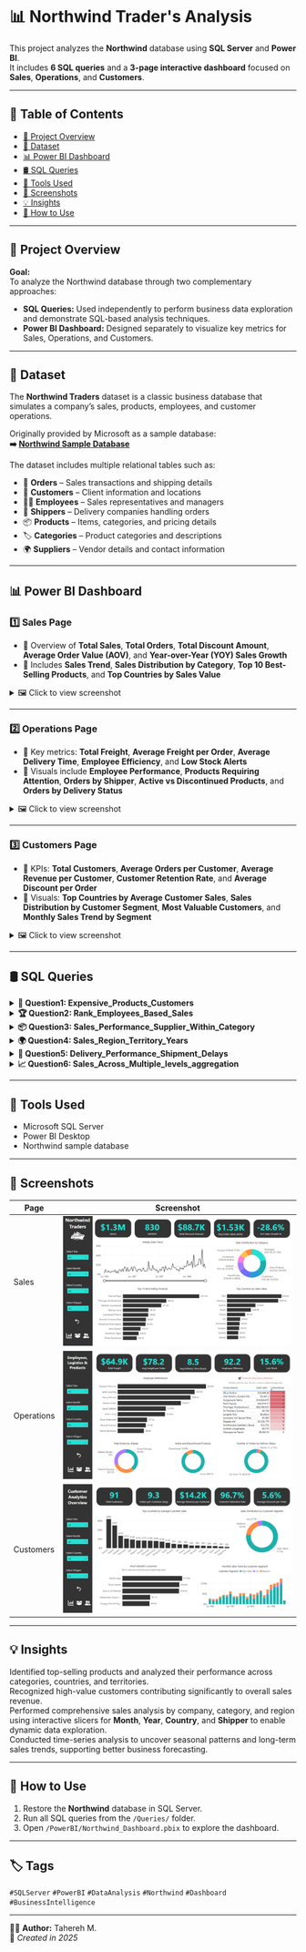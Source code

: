 # 📊 Northwind Trader's Analysis

This project analyzes the **Northwind** database using **SQL Server** and **Power BI**.  
It includes **6 SQL queries** and a **3-page interactive dashboard** focused on **Sales**, **Operations**, and **Customers**.

---


## 📑 Table of Contents

- [🎯 Project Overview](#-Project-Overview)
- [🧾 Dataset](#-dataset)
- [📊 Power BI Dashboard](#-Power-BI-Dashboard)
- [🛢 SQL Queries](#-Sql-Queries)
- [🧰 Tools Used](#-Tools-Used)
- [📸 Screenshots](#-Screenshots)
- [💡 Insights](#-Insights)
- [🚀 How to Use](#-How-to-Use)


---


## 🎯 Project Overview

**Goal:**  
To analyze the Northwind database through two complementary approaches:
- **SQL Queries:** Used independently to perform business data exploration and demonstrate SQL-based analysis techniques.  
- **Power BI Dashboard:** Designed separately to visualize key metrics for Sales, Operations, and Customers.


---


## 🧾 Dataset

The **Northwind Traders** dataset is a classic business database that simulates a company’s sales, products, employees, and customer operations.

 
Originally provided by Microsoft as a sample database:  
**➡️ [Northwind Sample Database](https://github.com/microsoft/sql-server-samples/tree/master/samples/databases/northwind-pubs)**

 
The dataset includes multiple relational tables such as:  
- 🧾 **Orders** – Sales transactions and shipping details  
- 👥 **Customers** – Client information and locations  
- 🧍‍♂️ **Employees** – Sales representatives and managers  
- 🚚 **Shippers** – Delivery companies handling orders  
- 📦 **Products** – Items, categories, and pricing details  
- 🏷️ **Categories** – Product categories and descriptions  
- 🌍 **Suppliers** – Vendor details and contact information  


---


## 📊 Power BI Dashboard

### 1️⃣ Sales Page
- 🔹 Overview of **Total Sales**, **Total Orders**, **Total Discount Amount**, **Average Order Value (AOV)**, and **Year-over-Year (YOY) Sales Growth**  
- 🔹 Includes **Sales Trend**, **Sales Distribution by Category**, **Top 10 Best-Selling Products**, and **Top Countries by Sales Value**  

<details>
  <summary>🖼️ Click to view screenshot</summary>
  
  ![Sales Dashboard](PowerBI/1_Sales.PNG)
</details>

---

### 2️⃣ Operations Page
- 🔹 Key metrics: **Total Freight**, **Average Freight per Order**, **Average Delivery Time**, **Employee Efficiency**, and **Low Stock Alerts**  
- 🔹 Visuals include **Employee Performance**, **Products Requiring Attention**, **Orders by Shipper**, **Active vs Discontinued Products**, and **Orders by Delivery Status**  

<details>
  <summary>🖼️ Click to view screenshot</summary>
  
  ![Operations Dashboard](PowerBI/2_Operations.PNG)
</details>

---

### 3️⃣ Customers Page
- 🔹 KPIs: **Total Customers**, **Average Orders per Customer**, **Average Revenue per Customer**, **Customer Retention Rate**, and **Average Discount per Order**  
- 🔹 Visuals: **Top Countries by Average Customer Sales**, **Sales Distribution by Customer Segment**, **Most Valuable Customers**, and **Monthly Sales Trend by Segment**  

<details>
  <summary>🖼️ Click to view screenshot</summary>
  
  ![Customers Dashboard](PowerBI/3_Customers.PNG)
</details>


---

## 🛢 SQL Queries

<details>
  <summary><b>🛒 Question1: Expensive_Products_Customers</b></summary>

The marketing team wants to analyze customers who purchased expensive products.

The marketing team wants to identify customers who bought high-priced products for targeted campaigns.  
You've been asked to provide a list with the following information:

1. Customer company name (`CompanyName`)  
2. Number of products purchased with unit price above $30 (`Total Expensive Products`)  
3. Average order value (`Average Order Value`, with 2 decimal places)  

**Filters:**

1. Products should not be discontinued.  
2. The number of products purchased should be more than 3.  

Sort the results by average order value in descending order.


 🔗 [Solution](Queries/Q1_Expensive_Products_Customers.sql)

 🔗 [Output](CSV/Q1_Result_Expensive_Products_Customers.csv)

  
**⭐⭐⭐⭐⭐⭐⭐⭐⭐⭐⭐⭐⭐⭐⭐**  
 

</details>

<details>
  <summary><b>🏆 Question2: Rank_Employees_Based_Sales</b></summary>

Rank employees based on their total sales

You've been asked to provide a list with the following information:
 1. Employee's Name(`FirstName` + `LastName`)
 2. Shipper Name (`Shipper company name`)
 3. Year of sale 
 4. Total Sales (with 2 decimal places)
 5. Sales Rank 

 **Filters:**

 Remove invalid records

 Sort the results by year and rank.

 
 🔗 [Solution](Queries/Q2_Rank_Employees_Based_Sales.sql)

 🔗 [Output](CSV/Q2_Result_Rank_Employees_Based_Sales.csv)

 **⭐⭐⭐⭐⭐⭐⭐⭐⭐⭐⭐⭐⭐⭐⭐**


</details>

<details>
  <summary><b>📦 Question3: Sales_Performance_Supplier_Within_Category</b></summary>

The Marketing Team wants to analyze the sales performance of suppliers within each product category.

They asked to provide a list with the following information:


1. Category name
2. Supplier name
3. Supplier country
4. Their total revenue(rounded to 2 decimals)
5. Their total quantity sold
6. The average revenue per category (rounded to 2 decimals)


The list should be filtered by the following condition:


The supplier’s total revenue must be greater than the overall average revenue (calculated across all suppliers and categories).

Finally, order the results by total revenue in descending order.


 
 🔗 [Solution](Queries/Q3_Sales_Performance_Supplier_Within_Category.sql)

 🔗 [Output](CSV/Q3_Result_Sales_Performance_Supplier_Within_Category.csv)

 **⭐⭐⭐⭐⭐⭐⭐⭐⭐⭐⭐⭐⭐⭐⭐**


</details>

<details>
  <summary><b>🌍 Question4: Sales_Region_Territory_Years</b></summary>

The Management Team wants to analyze sales performance by region and territory over the years 1996-1998.


They asked to provide a report with the following information:

1. Region (`Region Name`)
2. Territory (`Territory Name`)
3. The total sales for each year (1996, 1997, 1998)


The report should be based on the following conditions:

The results should be displayed in a pivot format, with years (1996, 1997, 1998) as separate columns.


Finally, order the results by Region and then by Territory in ascending order.

 
 🔗 [Solution](Queries/Q4_Sales_Region_Territory_Years.sql)

 🔗 [Output](CSV/Q4_Result_Sales_Region_Territory_Years.csv)

 **⭐⭐⭐⭐⭐⭐⭐⭐⭐⭐⭐⭐⭐⭐⭐**


</details>

<details>
  <summary><b>🚚 Question5: Delivery_Performance_Shipment_Delays</b></summary>

The Operations Team wants to evaluate delivery performance in terms of shipment delays.


They asked you to provide a report with the following information:

1. Shipper name
2. Employee name
3. Delay category for each order, defined as:

	On Time → when ShippedDate <= RequiredDate

	Minor Delay → when the shipment delay is between 1 and 3 days

	Major Delay → when the shipment delay is greater than 3 days

4. The average delay days (only for orders with an average delay > 0 days)
5. The total number of orders
6. A ranking of employees within each shipper based on their average delay


Finally, order the results by Shipper name and then by delay rank.

 
 🔗 [Solution](Queries/Q5_Delivery_Performance_Shipment_Delays.sql)

 🔗 [Output](CSV/Q5_Result_Delivery_Performance_Shipment_Delays.csv)

 **⭐⭐⭐⭐⭐⭐⭐⭐⭐⭐⭐⭐⭐⭐⭐**


</details>

<details>
  <summary><b>📈 Question6: Sales_Across_Multiple_levels_aggregation</b></summary>

The Sales Team wants to analyze sales performance across multiple levels of aggregation. 


They asked you to prepare a report that provides:

1. Total Revenue for each supplier by product category and country.
2. Subtotals for each supplier (across all categories).
3. Subtotals for each country (across all suppliers).
4. A grand total of sales across all suppliers and countries.
5. Additionally, display the overall company revenue on every row for reference.


Finally, order the results by country and then by supplier name.

 
 🔗 [Solution](Queries/Q6_Sales_Across_Multiple_levels_aggregation.sql)

 🔗 [Output](CSV/Q6_Result_Sales_Across_Multiple_levels_aggregation.csv)

 
</details>



---


## 🧰 Tools Used
- Microsoft SQL Server  
- Power BI Desktop  
- Northwind sample database 


---


## 📸 Screenshots

| Page | Screenshot |
|------|-------------|
| Sales | ![Sales](PowerBI/1_Sales.PNG) |
| Operations | ![Operations](PowerBI/2_Operations.PNG) |
| Customers | ![Customers](PowerBI/3_Customers.PNG) |

---


## 💡 Insights

Identified top-selling products and analyzed their performance across categories, countries, and territories.  
Recognized high-value customers contributing significantly to overall sales revenue.  
Performed comprehensive sales analysis by company, category, and region using interactive slicers for **Month**, **Year**, **Country**, and **Shipper** to enable dynamic data exploration.  
Conducted time-series analysis to uncover seasonal patterns and long-term sales trends, supporting better business forecasting.


---


## 🚀 How to Use

1. Restore the **Northwind** database in SQL Server.  
2. Run all SQL queries from the `/Queries/` folder.  
3. Open `/PowerBI/Northwind_Dashboard.pbix` to explore the dashboard.


---

## 🏷️ Tags
`#SQLServer` `#PowerBI` `#DataAnalysis` `#Northwind` `#Dashboard` `#BusinessIntelligence`

---

👩‍💻 **Author:** Tahereh M.  
📅 *Created in 2025*  



